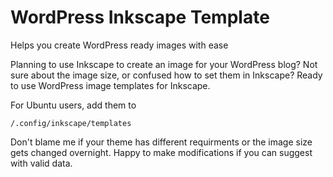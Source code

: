 # WordPress Inkscape Template

Helps you create WordPress ready images with ease

Planning to use Inkscape to create an image for your WordPress blog? Not sure about the image size, or confused how to set them in Inkscape? Ready to use WordPress image templates for Inkscape. 

For Ubuntu users, add them to 

`/.config/inkscape/templates`

Don't blame me if your theme has different requirments or the image size gets changed overnight. Happy to make modifications if you can suggest with valid data.
